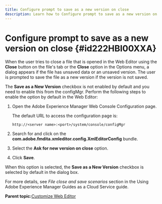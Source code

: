 ```yaml
---
title: Configure prompt to save as a new version on close
description: Learn how to Configure prompt to save as a new version on close
---
```

# Configure prompt to save as a new version on close {#id222HBI00XXA}

When the user tries to close a file that is opened in the Web Editor using the **Close** button on the file's tab or the **Close** option in the Options menu, a dialog appears if the file has unsaved data or an unsaved version. The user is prompted to save the file as a new version if the version is not saved.

The **Save as a New Version** checkbox is not enabled by default and you need to enable this from the configMgr. Perform the following steps to enable the option by default in the Web Editor:

1.  Open the Adobe Experience Manager Web Console Configuration page.

    The default URL to access the configuration page is:

    ```http
    http://<server name>:<port>/system/console/configMgr
    ```

1.  Search for and click on the **com.adobe.fmdita.xmleditor.config.XmlEditorConfig** bundle.

1.  Select the **Ask for new version on close** option.

1.  Click **Save**.


When this option is selected, the **Save as a New Version** checkbox is selected by default in the dialog box.

For more details, see *File close and save scenarios* section in the Using Adobe Experience Manager Guides as a Cloud Service guide.

**Parent topic:**[Customize Web Editor](conf-web-editor.md)
